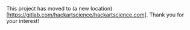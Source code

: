 This project has moved to (a new location)[https://gitlab.com/hackartscience/hackartscience.com]. Thank you for your interest!

